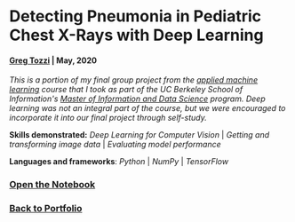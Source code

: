 # Detecting Pneumonia in Pediatric Chest X-Rays with Deep Learning

#### [Greg Tozzi](https://www.linkedin.com/in/gregorytozzi/) | May, 2020

*This is a portion of my final group project from the [applied machine learning](https://www.ischool.berkeley.edu/courses/datasci/207) course that I took as part of the UC Berkeley School of Information's [Master of Information and Data Science](https://datascience.berkeley.edu) program.  Deep learning was not an integral part of the course, but we were encouraged to incorporate it into our final project through self-study.*


**Skills demonstrated:** *Deep Learning for Computer Vision* | *Getting and transforming image data* | *Evaluating model performance*

**Languages and frameworks**: *Python* | *NumPy* | *TensorFlow*

### [Open the Notebook](https://github.com/gregtozzi/diagnosing_pneumonia/blob/master/Diagnosing_Pneumonia_from_Pediatric_Chest_X_Rays.ipynb)

### [Back to Portfolio](https://github.com/gregtozzi/portfolio)
